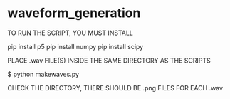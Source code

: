 # waveform_generation

TO RUN THE SCRIPT, YOU MUST INSTALL

pip install p5
pip install numpy
pip install scipy

PLACE .wav FILE(S) INSIDE THE SAME DIRECTORY AS THE SCRIPTS

$ python makewaves.py

CHECK THE DIRECTORY, THERE SHOULD BE .png FILES FOR EACH .wav
